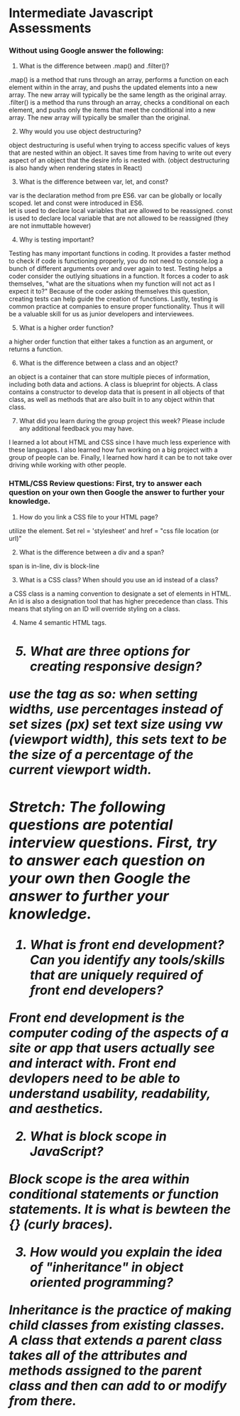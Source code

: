 # Intermediate Javascript Assessments

### Without using Google answer the following:

1. What is the difference between .map() and .filter()?

.map() is a method that runs through an array, performs a function on each element within in the array, and pushs the updated elements into a new array.  The new array will typically be the same length as the original array.
.filter() is a method tha runs through an array, checks a conditional on each element, and pushs only the items that meet the conditional into a new array.  The new array will typically be smaller than the original.

2. Why would you use object destructuring?

object destructuring is useful when trying to access specific values of keys that are nested within an object.  It saves time from having to write out every aspect of an object that the desire info is nested with.
(object destructuring is also handy when rendering states in React)

3. What is the difference between var, let, and const?

var is the declaration method from pre ES6. var can be globally or locally scoped.  let and const were introduced in ES6.  
let is used to declare local variables that are allowed to be reassigned.
const is used to declare local variable that are not allowed to be reassigned (they are not inmuttable however)

4. Why is testing important?

Testing has many important functions in coding.  It provides a faster method to check if code is functioning properly, you do not need to console.log a bunch of different arguments over and over again to test.
Testing helps a coder consider the outlying situations in a function.  It forces a coder to ask themselves, "what are the situations when my function will not act as I expect it to?"
Because of the coder asking themselves this question, creating tests can help guide the creation of functions. 
Lastly, testing is common practice at companies to ensure proper functionality.  Thus it will be a valuable skill for us as junior developers and interviewees.

5. What is a higher order function?

a higher order function that either takes a function as an argument, or returns a function.

6. What is the difference between a class and an object?

an object is a container that can store multiple pieces of information, including both data and actions.
A class is blueprint for objects.  A class contains a constructor to develop data that is present in all objects of that class, as well as methods that are also built in to any object within that class.

7. What did you learn during the group project this week? Please include any additional feedback you may have.

I learned a lot about HTML and CSS since I have much less experience with these languages.  I also learned how fun working on a big project with a group of people can be. Finally, I learned how hard it can be to not take over driving while working with other people. 

### HTML/CSS Review questions: First, try to answer each question on your own then Google the answer to further your knowledge.

1. How do you link a CSS file to your HTML page?

utilize the <link> element.  Set rel = 'stylesheet' and href = "css file location (or url)"

2. What is the difference between a div and a span?

span is in-line, div is block-line

3. What is a CSS class? When should you use an id instead of a class?

a CSS class is a naming convention to designate a set of elements in HTML.  An id is also a designation tool that has higher precedence than class. This means that styling on an ID will override styling on a class.

4. Name 4 semantic HTML tags.

<p>
<h1>
<span>
<em>

5. What are three options for creating responsive design?

use the <meta> tag as so: <meta name="viewport" content="width=device-width, initial-scale=1.0">
when setting widths, use percentages instead of set sizes (px)
set text size using vw (viewport width), this sets text to be the size of a percentage of the current viewport width.

### Stretch: The following questions are potential interview questions. First, try to answer each question on your own then Google the answer to further your knowledge.

1. What is front end development? Can you identify any tools/skills that are uniquely required of front end developers?

Front end development is the computer coding of the aspects of a site or app that users actually see and interact with.  Front end devlopers need to be able to understand usability, readability, and aesthetics.

2. What is block scope in JavaScript?

Block scope is the area within conditional statements or function statements.  It is what is bewteen the {} (curly braces).

3. How would you explain the idea of "inheritance" in object oriented programming?

Inheritance is the practice of making child classes from existing classes.  A class that extends a parent class takes all of the attributes and methods assigned to the parent class and then can add to or modify from there.